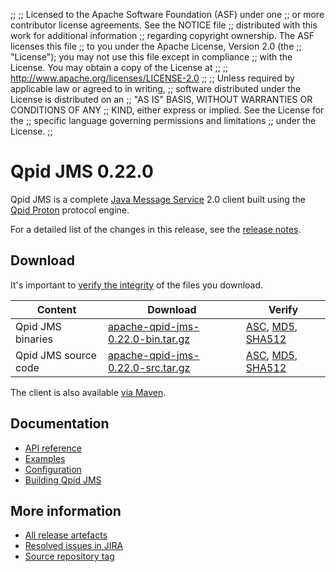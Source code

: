 ;;
;; Licensed to the Apache Software Foundation (ASF) under one
;; or more contributor license agreements.  See the NOTICE file
;; distributed with this work for additional information
;; regarding copyright ownership.  The ASF licenses this file
;; to you under the Apache License, Version 2.0 (the
;; "License"); you may not use this file except in compliance
;; with the License.  You may obtain a copy of the License at
;; 
;;   http://www.apache.org/licenses/LICENSE-2.0
;; 
;; Unless required by applicable law or agreed to in writing,
;; software distributed under the License is distributed on an
;; "AS IS" BASIS, WITHOUT WARRANTIES OR CONDITIONS OF ANY
;; KIND, either express or implied.  See the License for the
;; specific language governing permissions and limitations
;; under the License.
;;

# Qpid JMS 0.22.0

Qpid JMS is a complete [Java Message Service][jms] 2.0 client built
using the [Qpid Proton]({{site_url}}/proton/index.html) protocol engine.

For a detailed list of the changes in this release, see the [release
notes](release-notes.html).

[jms]: http://en.wikipedia.org/wiki/Java_Message_Service

## Download

It's important to [verify the
integrity]({{site_url}}/download.html#verify-what-you-download) of the
files you download.

| Content | Download | Verify |
|---------|----------|--------|
| Qpid JMS binaries | [apache-qpid-jms-0.22.0-bin.tar.gz](http://archive.apache.org/dist/qpid/jms/0.22.0/apache-qpid-jms-0.22.0-bin.tar.gz) | [ASC](https://archive.apache.org/dist/qpid/jms/0.22.0/apache-qpid-jms-0.22.0-bin.tar.gz.asc), [MD5](https://archive.apache.org/dist/qpid/jms/0.22.0/apache-qpid-jms-0.22.0-bin.tar.gz.md5), [SHA512](https://archive.apache.org/dist/qpid/jms/0.22.0/apache-qpid-jms-0.22.0-bin.tar.gz.sha) |
| Qpid JMS source code | [apache-qpid-jms-0.22.0-src.tar.gz](http://archive.apache.org/dist/qpid/jms/0.22.0/apache-qpid-jms-0.22.0-src.tar.gz) | [ASC](https://archive.apache.org/dist/qpid/jms/0.22.0/apache-qpid-jms-0.22.0-src.tar.gz.asc), [MD5](https://archive.apache.org/dist/qpid/jms/0.22.0/apache-qpid-jms-0.22.0-src.tar.gz.md5), [SHA512](https://archive.apache.org/dist/qpid/jms/0.22.0/apache-qpid-jms-0.22.0-src.tar.gz.sha) |

The client is also available [via Maven]({{site_url}}/maven.html).

## Documentation


<div class="two-column" markdown="1">

 - [API reference](http://docs.oracle.com/javaee/7/api/javax/jms/package-summary.html)
 - [Examples](https://github.com/apache/qpid-jms/tree/0.22.0/qpid-jms-examples)
 - [Configuration](docs/index.html)
 - [Building Qpid JMS](building.html)

</div>


## More information

 - [All release artefacts](http://archive.apache.org/dist/qpid/jms/0.22.0)
 - [Resolved issues in JIRA](https://issues.apache.org/jira/issues/?jql=project+%3D+QPIDJMS+AND+fixVersion+%3D+%270.22.0%27+AND+resolution+%3D+%27fixed%27+ORDER+BY+priority+DESC)
 - [Source repository tag](https://git-wip-us.apache.org/repos/asf/qpid-jms.git/tree/refs/tags/0.22.0)

<script type="text/javascript">
  _deferredFunctions.push(function() {
      if ("0.22.0" === "{{current_jms_release}}") {
          _modifyCurrentReleaseLinks();
      }
  });
</script>
